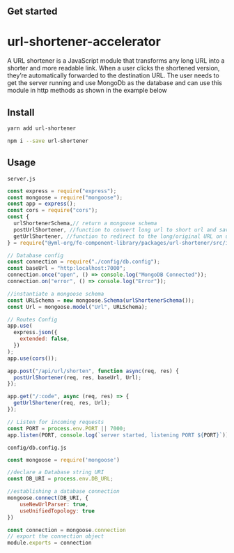 ## Get started

# url-shortener-accelerator

A URL shortener is a JavaScript module that transforms any long URL into a shorter and more readable link. When a user clicks the shortened version, they’re automatically forwarded to the destination URL.
The user needs to get the server running and use MongoDb as the database and can use this module in http methods as shown in the example below

## Install

```bash
yarn add url-shortener
```

```bash
npm i --save url-shortener
```

## Usage

`server.js`
```js
const express = require("express");
const mongoose = require("mongoose");
const app = express();
const cors = require("cors");
const {
  urlShortenerSchema,// return a mongoose schema
  postUrlShortener, //function to convert long url to short url and save the short url in the database
  getUrlShortener, //function to redirect to the long/original URL on using the short url
} = require("@yml-org/fe-component-library/packages/url-shortener/src/index.ts");

// Database config 
const connection = require("./config/db.config");
const baseUrl = "http:localhost:7000";
connection.once("open", () => console.log("MongoDB Connected"));
connection.on("error", () => console.log("Error"));

//instantiate a mongoose schema 
const URLSchema = new mongoose.Schema(urlShortenerSchema());
const Url = mongoose.model("Url", URLSchema);

// Routes Config 
app.use(
  express.json({
    extended: false,
  })
);
app.use(cors());

app.post("/api/url/shorten", function async(req, res) { 
  postUrlShortener(req, res, baseUrl, Url);
});

app.get("/:code", async (req, res) => {
  getUrlShortener(req, res, Url);
});

// Listen for incoming requests 
const PORT = process.env.PORT || 7000;
app.listen(PORT, console.log(`server started, listening PORT ${PORT}`));
```

`config/db.config.js`
```js
const mongoose = require('mongoose')

//declare a Database string URI 
const DB_URI = process.env.DB_URL;

//establishing a database connection 
mongoose.connect(DB_URI, {
    useNewUrlParser: true,
    useUnifiedTopology: true
})

const connection = mongoose.connection
// export the connection object 
module.exports = connection
```
